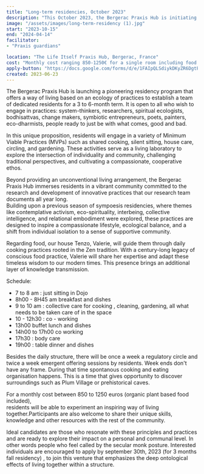 ```yaml
---
title: "Long-term residencies, October 2023"
description: "This October 2023, the Bergerac Praxis Hub is initiating a long-term residency program that fuses the contemplative atmosphere of a monastery with the intellectual curiosity of a university. Designed for those drawn to engage in a posture, this  2 to 6-month residencies sits in a conscious co-living and daily care practices such as  cooking and just sitting."
image: "/assets/images/long-term-residency (1).jpg"
start: "2023-10-15"
end: "2024-04-14"
facilitator:
- "Praxis guardians" 

location: "The Life Itself Praxis Hub, Bergerac, France"
cost: "Monthly cost ranging 850-1250€ for a single room including food and maintenance "
apply-button: "https://docs.google.com/forms/d/e/1FAIpQLSdiykDKyZR6DgtPKeYuNePy9sWc-qkIc4BVfKBRjkFWKvFp-g/viewform"
created: 2023-06-23
---
```


The Bergerac Praxis Hub is launching a pioneering residency program that offers a way of living based on an  ecology of practices to establish a team of dedicated residents for a 3 to 6-month term. It is open to all who wish to engage in practices: 
system-thinkers, researchers, spiritual ecologists, bodhisattvas, change makers, symbiotic entrepreneurs, poets, 
painters, eco-dharmists, people ready to just be with what comes, good and bad.

In this unique proposition, residents will engage in a variety of Minimum Viable Practices (MVPs) such as shared cooking, silent sitting, house care, circling, and gardening. These activities serve as a living laboratory to explore the intersection of individuality and community, challenging traditional perspectives, and cultivating a compassionate, 
cooperative ethos.

Beyond providing an unconventional living arrangement, the Bergerac Praxis Hub immerses residents 
in a vibrant community committed to the research and development of innovative practices that our research team documents all year long.  
Building upon a previous season of sympoesis residencies, where themes like contemplative activism, 
eco-spirituality, interbeing, collective intelligence, and relational embodiment were explored, these 
practices are designed to inspire a compassionate lifestyle, ecological balance, and a shift from individual 
isolation to a sense of supportive community. 

Regarding food, our house Tenzo, Valerie, will guide them through daily cooking practices rooted in the Zen 
tradition. With a century-long legacy of conscious food practice, Valerie will share her expertise and adapt 
these timeless wisdom to our modern times. This presence brings an additional layer of knowledge transmission.

Schedule: 
- 7 to 8 am : just sitting in Dojo 
- 8h00 - 8H45 am  breakfast and dishes 
- 9 to 10 am : collective care for cooking , cleaning, gardening, all what needs to be taken care of in the space
- 10 - 12h30 : co - working
- 13h00 buffet lunch and dishes
- 14h00 to 17h00 co working
- 17h30 : body care 
- 19h00 : table dinner and dishes

Besides the daily structure, there will be once a week a regulatory circle and twice a week emergent offering sessions by residents. 
Week ends don't have any frame. During that time spontanous cooking and eating organisation happens. This is a time that gives opportunity to discover surroundings such as Plum Village or prehistorical caves. 

For a monthly cost between 850 to 1250 euros (organic plant based food included),  
residents will be able to experiment an inspiring  way of living together.Participants  are also welcome to share their unique skills, knowledge and other resources with the rest of the community. 

Ideal candidates are those who resonate with these principles and practices and are ready to explore their impact on a 
personal and communal level. In other words people who feel called by the secular monk posture. Interested individuals are encouraged to apply by september 30th, 2023 (for 3 months fall residency) , to join this 
venture that emphasizes the deep ontological effects  of living together within a structure. 
